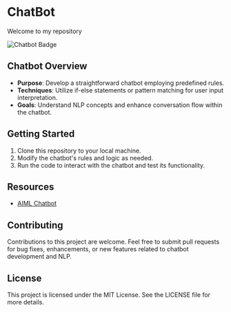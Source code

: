 # ChatBot 

Welcome to my repository 


![Chatbot Badge](https://img.shields.io/badge/Project-Chatbot-orange?style=plastic)


## Chatbot Overview

- **Purpose**: Develop a straightforward chatbot employing predefined rules.
- **Techniques**: Utilize if-else statements or pattern matching for user input interpretation.
- **Goals**: Understand NLP concepts and enhance conversation flow within the chatbot.

## Getting Started

1. Clone this repository to your local machine.
2. Modify the chatbot's rules and logic as needed.
3. Run the code to interact with the chatbot and test its functionality.

## Resources


- [AIML Chatbot](https://www.devserveinfo.com/aiml-chatbot/)

## Contributing

Contributions to this project are welcome. Feel free to submit pull requests for bug fixes, enhancements, or new features related to chatbot development and NLP.

## License

This project is licensed under the MIT License. See the LICENSE file for more details.
